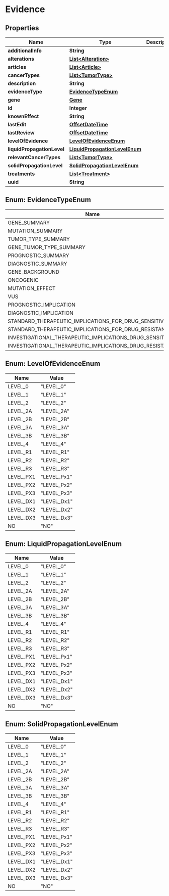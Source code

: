 
# Evidence

## Properties
Name | Type | Description | Notes
------------ | ------------- | ------------- | -------------
**additionalInfo** | **String** |  |  [optional]
**alterations** | [**List&lt;Alteration&gt;**](Alteration.md) |  |  [optional]
**articles** | [**List&lt;Article&gt;**](Article.md) |  |  [optional]
**cancerTypes** | [**List&lt;TumorType&gt;**](TumorType.md) |  |  [optional]
**description** | **String** |  |  [optional]
**evidenceType** | [**EvidenceTypeEnum**](#EvidenceTypeEnum) |  |  [optional]
**gene** | [**Gene**](Gene.md) |  |  [optional]
**id** | **Integer** |  |  [optional]
**knownEffect** | **String** |  |  [optional]
**lastEdit** | [**OffsetDateTime**](OffsetDateTime.md) |  |  [optional]
**lastReview** | [**OffsetDateTime**](OffsetDateTime.md) |  |  [optional]
**levelOfEvidence** | [**LevelOfEvidenceEnum**](#LevelOfEvidenceEnum) |  |  [optional]
**liquidPropagationLevel** | [**LiquidPropagationLevelEnum**](#LiquidPropagationLevelEnum) |  |  [optional]
**relevantCancerTypes** | [**List&lt;TumorType&gt;**](TumorType.md) |  |  [optional]
**solidPropagationLevel** | [**SolidPropagationLevelEnum**](#SolidPropagationLevelEnum) |  |  [optional]
**treatments** | [**List&lt;Treatment&gt;**](Treatment.md) |  |  [optional]
**uuid** | **String** |  |  [optional]


<a name="EvidenceTypeEnum"></a>
## Enum: EvidenceTypeEnum
Name | Value
---- | -----
GENE_SUMMARY | &quot;GENE_SUMMARY&quot;
MUTATION_SUMMARY | &quot;MUTATION_SUMMARY&quot;
TUMOR_TYPE_SUMMARY | &quot;TUMOR_TYPE_SUMMARY&quot;
GENE_TUMOR_TYPE_SUMMARY | &quot;GENE_TUMOR_TYPE_SUMMARY&quot;
PROGNOSTIC_SUMMARY | &quot;PROGNOSTIC_SUMMARY&quot;
DIAGNOSTIC_SUMMARY | &quot;DIAGNOSTIC_SUMMARY&quot;
GENE_BACKGROUND | &quot;GENE_BACKGROUND&quot;
ONCOGENIC | &quot;ONCOGENIC&quot;
MUTATION_EFFECT | &quot;MUTATION_EFFECT&quot;
VUS | &quot;VUS&quot;
PROGNOSTIC_IMPLICATION | &quot;PROGNOSTIC_IMPLICATION&quot;
DIAGNOSTIC_IMPLICATION | &quot;DIAGNOSTIC_IMPLICATION&quot;
STANDARD_THERAPEUTIC_IMPLICATIONS_FOR_DRUG_SENSITIVITY | &quot;STANDARD_THERAPEUTIC_IMPLICATIONS_FOR_DRUG_SENSITIVITY&quot;
STANDARD_THERAPEUTIC_IMPLICATIONS_FOR_DRUG_RESISTANCE | &quot;STANDARD_THERAPEUTIC_IMPLICATIONS_FOR_DRUG_RESISTANCE&quot;
INVESTIGATIONAL_THERAPEUTIC_IMPLICATIONS_DRUG_SENSITIVITY | &quot;INVESTIGATIONAL_THERAPEUTIC_IMPLICATIONS_DRUG_SENSITIVITY&quot;
INVESTIGATIONAL_THERAPEUTIC_IMPLICATIONS_DRUG_RESISTANCE | &quot;INVESTIGATIONAL_THERAPEUTIC_IMPLICATIONS_DRUG_RESISTANCE&quot;


<a name="LevelOfEvidenceEnum"></a>
## Enum: LevelOfEvidenceEnum
Name | Value
---- | -----
LEVEL_0 | &quot;LEVEL_0&quot;
LEVEL_1 | &quot;LEVEL_1&quot;
LEVEL_2 | &quot;LEVEL_2&quot;
LEVEL_2A | &quot;LEVEL_2A&quot;
LEVEL_2B | &quot;LEVEL_2B&quot;
LEVEL_3A | &quot;LEVEL_3A&quot;
LEVEL_3B | &quot;LEVEL_3B&quot;
LEVEL_4 | &quot;LEVEL_4&quot;
LEVEL_R1 | &quot;LEVEL_R1&quot;
LEVEL_R2 | &quot;LEVEL_R2&quot;
LEVEL_R3 | &quot;LEVEL_R3&quot;
LEVEL_PX1 | &quot;LEVEL_Px1&quot;
LEVEL_PX2 | &quot;LEVEL_Px2&quot;
LEVEL_PX3 | &quot;LEVEL_Px3&quot;
LEVEL_DX1 | &quot;LEVEL_Dx1&quot;
LEVEL_DX2 | &quot;LEVEL_Dx2&quot;
LEVEL_DX3 | &quot;LEVEL_Dx3&quot;
NO | &quot;NO&quot;


<a name="LiquidPropagationLevelEnum"></a>
## Enum: LiquidPropagationLevelEnum
Name | Value
---- | -----
LEVEL_0 | &quot;LEVEL_0&quot;
LEVEL_1 | &quot;LEVEL_1&quot;
LEVEL_2 | &quot;LEVEL_2&quot;
LEVEL_2A | &quot;LEVEL_2A&quot;
LEVEL_2B | &quot;LEVEL_2B&quot;
LEVEL_3A | &quot;LEVEL_3A&quot;
LEVEL_3B | &quot;LEVEL_3B&quot;
LEVEL_4 | &quot;LEVEL_4&quot;
LEVEL_R1 | &quot;LEVEL_R1&quot;
LEVEL_R2 | &quot;LEVEL_R2&quot;
LEVEL_R3 | &quot;LEVEL_R3&quot;
LEVEL_PX1 | &quot;LEVEL_Px1&quot;
LEVEL_PX2 | &quot;LEVEL_Px2&quot;
LEVEL_PX3 | &quot;LEVEL_Px3&quot;
LEVEL_DX1 | &quot;LEVEL_Dx1&quot;
LEVEL_DX2 | &quot;LEVEL_Dx2&quot;
LEVEL_DX3 | &quot;LEVEL_Dx3&quot;
NO | &quot;NO&quot;


<a name="SolidPropagationLevelEnum"></a>
## Enum: SolidPropagationLevelEnum
Name | Value
---- | -----
LEVEL_0 | &quot;LEVEL_0&quot;
LEVEL_1 | &quot;LEVEL_1&quot;
LEVEL_2 | &quot;LEVEL_2&quot;
LEVEL_2A | &quot;LEVEL_2A&quot;
LEVEL_2B | &quot;LEVEL_2B&quot;
LEVEL_3A | &quot;LEVEL_3A&quot;
LEVEL_3B | &quot;LEVEL_3B&quot;
LEVEL_4 | &quot;LEVEL_4&quot;
LEVEL_R1 | &quot;LEVEL_R1&quot;
LEVEL_R2 | &quot;LEVEL_R2&quot;
LEVEL_R3 | &quot;LEVEL_R3&quot;
LEVEL_PX1 | &quot;LEVEL_Px1&quot;
LEVEL_PX2 | &quot;LEVEL_Px2&quot;
LEVEL_PX3 | &quot;LEVEL_Px3&quot;
LEVEL_DX1 | &quot;LEVEL_Dx1&quot;
LEVEL_DX2 | &quot;LEVEL_Dx2&quot;
LEVEL_DX3 | &quot;LEVEL_Dx3&quot;
NO | &quot;NO&quot;



